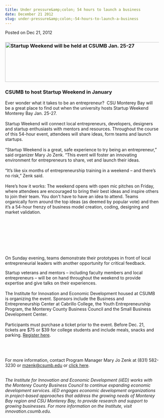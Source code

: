 ```yaml
---
title: Under pressure&amp;colon; 54 hours to launch a business
date: December 21 2012
slug: under-pressure&amp;colon;-54-hours-to-launch-a-business
---
```


<span class="date">Posted on Dec 21, 2012 </span>

<h3><img alt="Startup Weekend will be held at CSUMB Jan. 25-27" height="130" src="http://news.csumb.edu/sites/default/files/65/attachments/news/images/startup_wide.jpg" width="540"/></h3>
<h3>CSUMB to host Startup Weekend in January</h3>
<p>Ever wonder what it takes to be an entrepreneur?&#x2028;&#x2028;CSU Monterey
Bay will be a great place to find out when the university hosts
Startup Weekend Monterey Bay Jan. 25-27.<br>
<br>
Startup Weekend will connect local entrepreneurs, developers,
designers and startup enthusiasts with mentors and resources.
Throughout the course of this 54-hour event, attendees will share
ideas, form teams and launch startups.<br>
&#x2028;<br>
&#x201C;Startup Weekend is a great, safe experience to try being an
entrepreneur,&#x201D; said organizer Mary Jo Zenk. &#x201C;This event will foster
an innovating environment for entrepreneurs to share, vet and
launch their ideas.<br>
<br>
&#x201C;It&#x2019;s like six months of entrepreneurship training in a weekend &#x2013;
and there&#x2019;s no risk,&#x201D; Zenk said.<br>
<br>
Here&#x2019;s how it works: The weekend opens with open mic pitches on
Friday, where attendees are encouraged to bring their best ideas
and inspire others to join their team. You don&apos;t have to have an
idea to attend. Teams organically form around the top ideas (as
deemed by popular vote) and then it&#x2019;s a 54-hour frenzy of business
model creation, coding, designing and market validation.</br></br></br></br></br></br></br></br></p>
<p>On Sunday evening, teams demonstrate their prototypes in front
of local entrepreneurial leaders with another opportunity for
critical feedback.</p>
<p>Startup veterans and mentors &#x2013; including faculty members and
local entrepreneurs &#x2013; will be on hand throughout the weekend to
provide expertise and give talks on their experiences.<br>
<br>
The Institute for Innovation and Economic Development housed at
CSUMB is organizing the event. Sponsors include the Business and
Entrepreneurship Center at Cabrillo College, the Youth
Entrepreneurship Program, the Monterey County Business Council and
the Small Business Development Center.<br>
<br>
Participants must purchase a ticket prior to the event. Before Dec.
21, tickets are $75 or $39 for college students and include meals,
snacks and parking. <a href="http://csumb.startupweekend.org." rel="nofollow">Register here</a>.</br></br></br></br></p>
<p>For more information, contact Program Manager Mary Jo Zenk at
(831) 582-3230 or <a href="mailto:mzenk@csumb.edu">mzenk@csumb.edu</a> or <a href="http://csumb.startupweekend.org" rel="nofollow">click
here</a>.</p>
<p class="small"><br>
<em>The Institute for Innovation and Economic Development (iiED)
works with the Monterey County Business Council to continue
expanding economic development services. iiED engages economic
development organizations in project-based approaches that address
the growing needs of Monterey Bay region and CSU Monterey Bay, to
provide research and support to growing businesses. For more
information on the Institute, visit innovation.csumb.edu.</em></br></p>
<p class="small">&#xA0;</p>
<p class="small"><br>
<em>&#xA0;</em></br></p>
